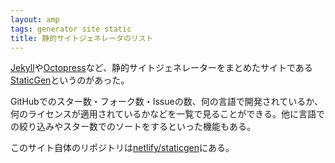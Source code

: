 ```yaml
---
layout: amp
tags: generator site static
title: 静的サイトジェネレータのリスト
---
```

[Jekyll](http://jekyllrb.com/)や[Octopress](http://octopress.org/)など、静的サイトジェネレーターをまとめたサイトである[StaticGen](http://www.staticgen.com/)というのがあった。

GitHubでのスター数・フォーク数・Issueの数、何の言語で開発されているか、何のライセンスが適用されているかなどを一覧で見ることができる。他に言語での絞り込みやスター数でのソートをするといった機能もある。

このサイト自体のリポジトリは[netlify/staticgen](https://github.com/netlify/staticgen)にある。
